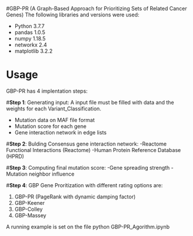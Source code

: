 #GBP-PR (A Graph-Based Approach for Prioritizing Sets of Related Cancer Genes)
The following libraries and versions were used:
 - Python 3.7.7
 - pandas 1.0.5
 - numpy 1.18.5
 - networkx 2.4
 - matplotlib 3.2.2
 
# Usage
GBP-PR has 4 implentation steps:

#**Step 1**: Generating input: A input file must be filled with data and the weights for each Variant_Classification. 
- Mutation data on MAF file format
- Mutation score for each gene
- Gene interaction network in edge lists


#**Step 2**: Bulding Consensus gene interaction network:
-Reactome Functional Interactions (Reactome) 
-Human Protein Reference Database (HPRD)

#**Step 3**: Computing final mutation score:
-Gene spreading strength
-Mutation neighbor influence

#**Step 4**: GBP Gene Proritization with different rating options are: 
1. GBP-PR (PageRank with dynamic damping factor)
2. GBP-Keener
3. GBP-Colley 
4. GBP-Massey 

A running example is set on the file python GBP-PR_Agorithm.ipynb 

